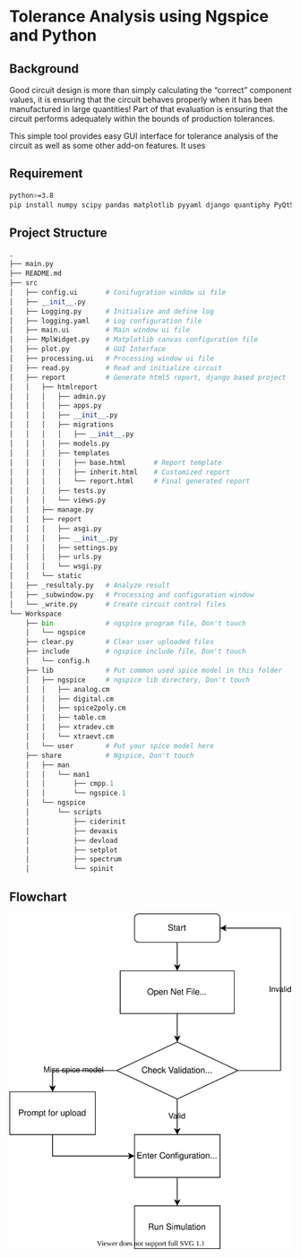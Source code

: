 # Tolerance Analysis using Ngspice and Python

## Background
Good circuit design is more than simply calculating the “correct” component values, it is ensuring that the circuit behaves properly when it has been manufactured in large quantities! Part of that evaluation is ensuring that the circuit performs adequately within the bounds of production tolerances.

This simple tool provides easy GUI interface for tolerance analysis of the circuit as well as some other add-on features. It uses

## Requirement
```bash
python>=3.8
pip install numpy scipy pandas matplotlib pyyaml django quantiphy PyQt5
```

## Project Structure
```py
.
├── main.py
├── README.md
├── src
│   ├── config.ui       # Conifugration window ui file
│   ├── __init__.py
│   ├── Logging.py      # Initialize and define log
│   ├── logging.yaml    # Log configuration file
│   ├── main.ui         # Main window ui file
│   ├── MplWidget.py    # Matplotlib canvas configuration file
│   ├── plot.py         # GUI Interface
│   ├── processing.ui   # Processing window ui file
│   ├── read.py         # Read and initialize circuit
│   ├── report          # Generate html5 report, django based project
│   │   ├── htmlreport
│   │   │   ├── admin.py
│   │   │   ├── apps.py
│   │   │   ├── __init__.py
│   │   │   ├── migrations
│   │   │   │   ├── __init__.py
│   │   │   ├── models.py
│   │   │   ├── templates
│   │   │   │   ├── base.html       # Report template
│   │   │   │   ├── inherit.html    # Customized report
│   │   │   │   └── report.html     # Final generated report
│   │   │   ├── tests.py
│   │   │   └── views.py
│   │   ├── manage.py
│   │   ├── report
│   │   │   ├── asgi.py
│   │   │   ├── __init__.py
│   │   │   ├── settings.py
│   │   │   ├── urls.py
│   │   │   └── wsgi.py
│   │   └── static
│   ├── _resultaly.py   # Analyze result
│   ├── _subwindow.py   # Processing and configuration window
│   └── _write.py       # Create circuit control files
└── Workspace
    ├── bin             # ngspice program file, Don't touch
    │   └── ngspice
    ├── clear.py        # Clear user uploaded files
    ├── include         # ngspice include file, Don't touch
    │   └── config.h
    ├── lib             # Put common used spice model in this folder
    │   ├── ngspice     # ngspice lib directory, Don't touch
    │   │   ├── analog.cm
    │   │   ├── digital.cm
    │   │   ├── spice2poly.cm
    │   │   ├── table.cm
    │   │   ├── xtradev.cm
    │   │   └── xtraevt.cm
    │   └── user        # Put your spice model here
    ├── share           # Ngspice, Don't touch
    │   ├── man
    │   │   └── man1
    │   │       ├── cmpp.1
    │   │       └── ngspice.1
    │   └── ngspice
    │       └── scripts
    │           ├── ciderinit
    │           ├── devaxis
    │           ├── devload
    │           ├── setplot
    │           ├── spectrum
    │           └── spinit
```

## Flowchart
![flowchart](src/spice.svg)
